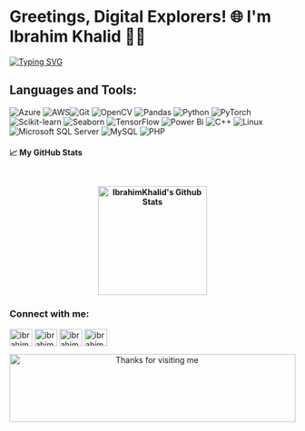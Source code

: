 # Greetings, Digital Explorers! 🌐 I'm Ibrahim Khalid 🧞‍♂️

<a href="https://git.io/typing-svg"><img align="center" src="https://readme-typing-svg.demolab.com?font=Fira+Code&pause=1000&color=0F4752&width=435&lines=Data+Engineer" alt="Typing SVG" /></a>


## Languages and Tools:
![Azure](https://img.shields.io/badge/Azure-0078D7?style=for-the-badge&logo=microsoftazure&logoColor=white)
![AWS](https://img.shields.io/badge/AWS-%23FF9900.svg?style=for-the-badge&logo=amazon-aws&logoColor=white)![Git](https://img.shields.io/badge/Git-F05032?style=for-the-badge&logo=git&logoColor=white)
![OpenCV](https://img.shields.io/badge/OpenCV-5C3EE8?style=for-the-badge&logo=opencv&logoColor=white)
![Pandas](https://img.shields.io/badge/Pandas-150458?style=for-the-badge&logo=pandas&logoColor=white)
![Python](https://img.shields.io/badge/Python-3776AB?style=for-the-badge&logo=python&logoColor=white)
![PyTorch](https://img.shields.io/badge/PyTorch-%23EE4C2C.svg?style=for-the-badge&logo=pytorch&logoColor=white)
![Scikit-learn](https://img.shields.io/badge/scikit_learn-F7931E?style=for-the-badge&logo=scikitlearn&logoColor=white)
![Seaborn](https://img.shields.io/badge/Seaborn-417BAF?style=for-the-badge)
![TensorFlow](https://img.shields.io/badge/TensorFlow-FF6F00?style=for-the-badge&logo=tensorflow&logoColor=white)
![Power Bi](https://img.shields.io/badge/power_bi-F2C811?style=for-the-badge&logo=powerbi&logoColor=black)
![C++](https://img.shields.io/badge/c++-%2300599C.svg?style=for-the-badge&logo=c%2B%2B&logoColor=white)
![Linux](https://img.shields.io/badge/Linux-FCC624?style=for-the-badge&logo=linux&logoColor=black)
![Microsoft SQL Server](https://img.shields.io/badge/Microsoft%20SQL%20Server-CC2927?style=for-the-badge&logo=microsoftsqlserver&logoColor=white)
![MySQL](https://img.shields.io/badge/MySQL-4479A1?style=for-the-badge&logo=mysql&logoColor=white)
![PHP](https://img.shields.io/badge/php-%23777BB4.svg?style=for-the-badge&logo=php&logoColor=white)


<h4 align="left">📈 My GitHub Stats</42></p>
  <br/>
  <p align="center">
    <a href="https://github.com/anuraghazra/github-readme-stats"><img alt="IbrahimKhalid's Github Stats" src="https://github-readme-stats.vercel.app/api?username=ibrahimkhalid11&show_icons=true&theme=transparent&card_width=500" height="192px"/></a>
<br/>


<h3 align="left">Connect with me:</h3>
<p align="left">
<a href="https://twitter.com/ibrahimkhalid_k" target="blank"><img align="center" src="https://raw.githubusercontent.com/rahuldkjain/github-profile-readme-generator/master/src/images/icons/Social/twitter.svg" alt="ibrahimkhalid_k" height="30" width="40" /></a>
<a href="https://linkedin.com/in/ibrahim-khalid-b03261242" target="blank"><img align="center" src="https://raw.githubusercontent.com/rahuldkjain/github-profile-readme-generator/master/src/images/icons/Social/linked-in-alt.svg" alt="ibrahim khalid" height="30" width="40" /></a>
<a href="https://fb.com/ibrahim khalid" target="blank"><img align="center" src="https://raw.githubusercontent.com/rahuldkjain/github-profile-readme-generator/master/src/images/icons/Social/facebook.svg" alt="ibrahim khalid" height="30" width="40" /></a>
<a href="https://www.leetcode.com/ibrahim__khalid" target="blank"><img align="center" src="https://raw.githubusercontent.com/rahuldkjain/github-profile-readme-generator/master/src/images/icons/Social/leet-code.svg" alt="ibrahim khalid" height="30" width="40" /></a>
</p>

<div align="center">
<img height="120" alt="Thanks for visiting me" width="100%" src="https://raw.githubusercontent.com/BrunnerLivio/brunnerlivio/master/images/marquee.svg" />
<br />
</div>




